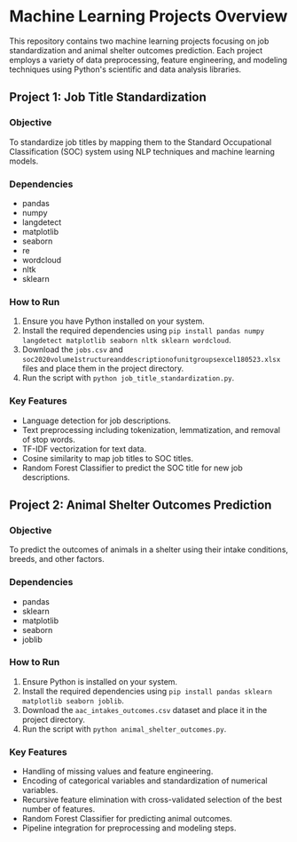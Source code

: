# Machine Learning Projects Overview

This repository contains two machine learning projects focusing on job standardization and animal shelter outcomes prediction. Each project employs a variety of data preprocessing, feature engineering, and modeling techniques using Python's scientific and data analysis libraries.

## Project 1: Job Title Standardization

### Objective

To standardize job titles by mapping them to the Standard Occupational Classification (SOC) system using NLP techniques and machine learning models.

### Dependencies

- pandas
- numpy
- langdetect
- matplotlib
- seaborn
- re
- wordcloud
- nltk
- sklearn

### How to Run

1. Ensure you have Python installed on your system.
2. Install the required dependencies using `pip install pandas numpy langdetect matplotlib seaborn nltk sklearn wordcloud`.
3. Download the `jobs.csv` and `soc2020volume1structureanddescriptionofunitgroupsexcel180523.xlsx` files and place them in the project directory.
4. Run the script with `python job_title_standardization.py`.

### Key Features

- Language detection for job descriptions.
- Text preprocessing including tokenization, lemmatization, and removal of stop words.
- TF-IDF vectorization for text data.
- Cosine similarity to map job titles to SOC titles.
- Random Forest Classifier to predict the SOC title for new job descriptions.

## Project 2: Animal Shelter Outcomes Prediction

### Objective

To predict the outcomes of animals in a shelter using their intake conditions, breeds, and other factors.

### Dependencies

- pandas
- sklearn
- matplotlib
- seaborn
- joblib

### How to Run

1. Ensure Python is installed on your system.
2. Install the required dependencies using `pip install pandas sklearn matplotlib seaborn joblib`.
3. Download the `aac_intakes_outcomes.csv` dataset and place it in the project directory.
4. Run the script with `python animal_shelter_outcomes.py`.

### Key Features

- Handling of missing values and feature engineering.
- Encoding of categorical variables and standardization of numerical variables.
- Recursive feature elimination with cross-validated selection of the best number of features.
- Random Forest Classifier for predicting animal outcomes.
- Pipeline integration for preprocessing and modeling steps.

